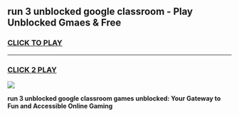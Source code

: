
## run 3 unblocked google classroom - Play Unblocked Gmaes & Free
<h3>
<a href="https://news.freeplayer.one?title=run_3_unblocked_google_classroom&ref=16F">CLICK TO PLAY</a></h3>
<hr>

<h3>
<a href="https://news.freeplayer.one?title=run_3_unblocked_google_classroom&ref=16F">CLICK 2 PLAY</a>
  
</h3>

<a href="https://news.freeplayer.one?title=run_3_unblocked_google_classroom&ref=16F/"><img src="https://clearcache.store/games.png"></a>


**run 3 unblocked google classroom games unblocked: Your Gateway to Fun and Accessible Online Gaming**
